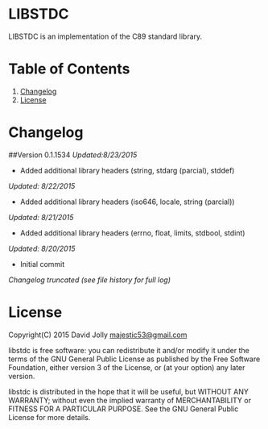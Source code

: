 LIBSTDC
=======

LIBSTDC is an implementation of the C89 standard library.

Table of Contents
=================

1. [Changelog](https://github.com/majestic53/libstdc#changelog)
2. [License](https://github.com/majestic53/libstdc#license)

Changelog
=========

##Version 0.1.1534
*Updated:8/23/2015*

* Added additional library headers (string, stdarg (parcial), stddef)

*Updated: 8/22/2015*

* Added additional library headers (iso646, locale, string (parcial))

*Updated: 8/21/2015*

* Added additional library headers (errno, float, limits, stdbool, stdint)

*Updated: 8/20/2015*

* Initial commit

*Changelog truncated (see file history for full log)*

License
=======

Copyright(C) 2015 David Jolly <majestic53@gmail.com>

libstdc is free software: you can redistribute it and/or modify
it under the terms of the GNU General Public License as published by
the Free Software Foundation, either version 3 of the License, or
(at your option) any later version.

libstdc is distributed in the hope that it will be useful,
but WITHOUT ANY WARRANTY; without even the implied warranty of
MERCHANTABILITY or FITNESS FOR A PARTICULAR PURPOSE.  See the
GNU General Public License for more details.
